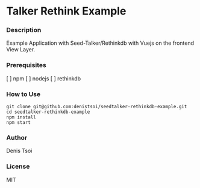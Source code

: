 # Talker Rethink Example

### Description

Example Application with Seed-Talker/Rethinkdb with Vuejs on the frontend View Layer.

### Prerequisites

[ ] npm
[ ] nodejs
[ ] rethinkdb

### How to Use

    git clone git@github.com:denistsoi/seedtalker-rethinkdb-example.git
    cd seedtalker-rethinkdb-example
    npm install 
    npm start

### Author

Denis Tsoi 

### License 

MIT
